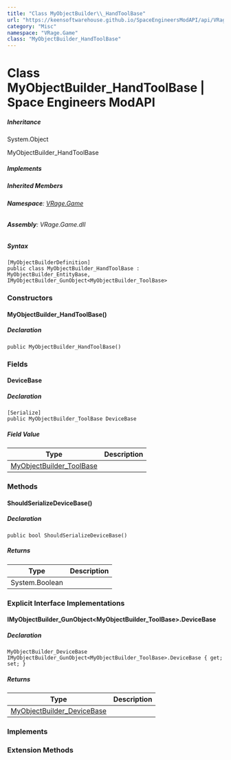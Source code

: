 ```yaml
---
title: "Class MyObjectBuilder\\_HandToolBase"
url: "https://keensoftwarehouse.github.io/SpaceEngineersModAPI/api/VRage.Game.MyObjectBuilder_HandToolBase.html"
category: "Misc"
namespace: "VRage.Game"
class: "MyObjectBuilder_HandToolBase"
---
```


# Class MyObjectBuilder\_HandToolBase | Space Engineers ModAPI

##### Inheritance

System.Object

MyObjectBuilder\_HandToolBase

##### Implements

##### Inherited Members

###### **Namespace**: [VRage.Game](https://keensoftwarehouse.github.io/SpaceEngineersModAPI/api/VRage.Game.html)

###### **Assembly**: VRage.Game.dll

##### Syntax

```
[MyObjectBuilderDefinition]
public class MyObjectBuilder_HandToolBase : MyObjectBuilder_EntityBase, IMyObjectBuilder_GunObject<MyObjectBuilder_ToolBase>
```

### Constructors

#### MyObjectBuilder\_HandToolBase()

##### Declaration

```
public MyObjectBuilder_HandToolBase()
```

### Fields

#### DeviceBase

##### Declaration

```
[Serialize]
public MyObjectBuilder_ToolBase DeviceBase
```

##### Field Value

| Type | Description |
| --- | --- |
| [MyObjectBuilder\_ToolBase](https://keensoftwarehouse.github.io/SpaceEngineersModAPI/api/VRage.Game.MyObjectBuilder_ToolBase.html) |     |

### Methods

#### ShouldSerializeDeviceBase()

##### Declaration

```
public bool ShouldSerializeDeviceBase()
```

##### Returns

| Type | Description |
| --- | --- |
| System.Boolean |     |

### Explicit Interface Implementations

#### IMyObjectBuilder\_GunObject<MyObjectBuilder\_ToolBase>.DeviceBase

##### Declaration

```
MyObjectBuilder_DeviceBase IMyObjectBuilder_GunObject<MyObjectBuilder_ToolBase>.DeviceBase { get; set; }
```

##### Returns

| Type | Description |
| --- | --- |
| [MyObjectBuilder\_DeviceBase](https://keensoftwarehouse.github.io/SpaceEngineersModAPI/api/VRage.Game.MyObjectBuilder_DeviceBase.html) |     |

### Implements

### Extension Methods